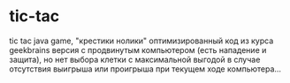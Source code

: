 # tic-tac
tic tac java game, "крестики нолики" оптимизированный код из курса geekbrains
версия с продвинутым компьютером (есть нападение и защита), 
но нет выбора клетки с максимальной выгодой в случае отсутствия выигрыша или проигрыша при текущем ходе компьютера...
